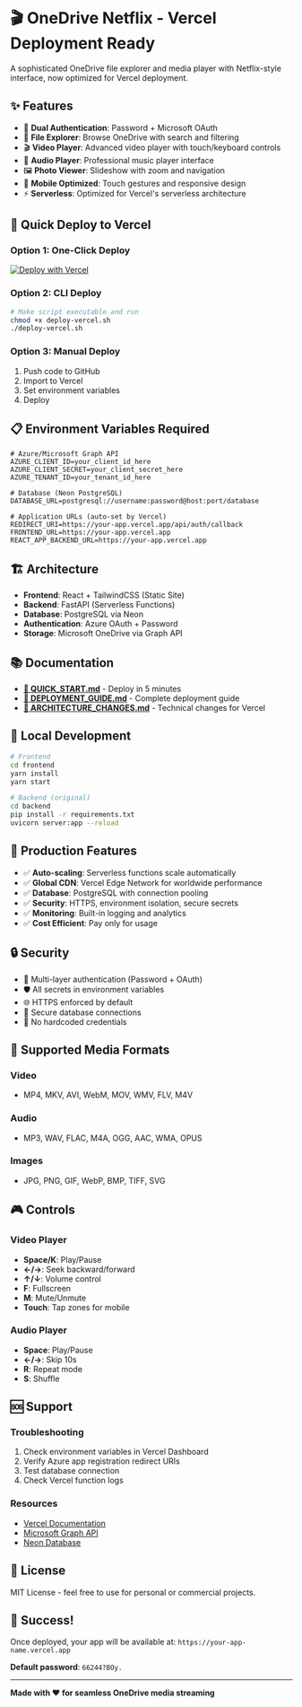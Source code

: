 # 🎬 OneDrive Netflix - Vercel Deployment Ready

A sophisticated OneDrive file explorer and media player with Netflix-style interface, now optimized for Vercel deployment.

## ✨ Features

- 🔐 **Dual Authentication**: Password + Microsoft OAuth
- 📁 **File Explorer**: Browse OneDrive with search and filtering
- 🎬 **Video Player**: Advanced video player with touch/keyboard controls
- 🎵 **Audio Player**: Professional music player interface
- 🖼️ **Photo Viewer**: Slideshow with zoom and navigation
- 📱 **Mobile Optimized**: Touch gestures and responsive design
- ⚡ **Serverless**: Optimized for Vercel's serverless architecture

## 🚀 Quick Deploy to Vercel

### Option 1: One-Click Deploy
[![Deploy with Vercel](https://vercel.com/button)](https://vercel.com/new/clone?repository-url=https://github.com/yourusername/your-repo)

### Option 2: CLI Deploy
```bash
# Make script executable and run
chmod +x deploy-vercel.sh
./deploy-vercel.sh
```

### Option 3: Manual Deploy
1. Push code to GitHub
2. Import to Vercel
3. Set environment variables
4. Deploy

## 📋 Environment Variables Required

```env
# Azure/Microsoft Graph API
AZURE_CLIENT_ID=your_client_id_here
AZURE_CLIENT_SECRET=your_client_secret_here
AZURE_TENANT_ID=your_tenant_id_here

# Database (Neon PostgreSQL)
DATABASE_URL=postgresql://username:password@host:port/database

# Application URLs (auto-set by Vercel)
REDIRECT_URI=https://your-app.vercel.app/api/auth/callback
FRONTEND_URL=https://your-app.vercel.app
REACT_APP_BACKEND_URL=https://your-app.vercel.app
```

## 🏗️ Architecture

- **Frontend**: React + TailwindCSS (Static Site)
- **Backend**: FastAPI (Serverless Functions)
- **Database**: PostgreSQL via Neon
- **Authentication**: Azure OAuth + Password
- **Storage**: Microsoft OneDrive via Graph API

## 📚 Documentation

- **[🚀 QUICK_START.md](QUICK_START.md)** - Deploy in 5 minutes
- **[📖 DEPLOYMENT_GUIDE.md](DEPLOYMENT_GUIDE.md)** - Complete deployment guide
- **[🔄 ARCHITECTURE_CHANGES.md](ARCHITECTURE_CHANGES.md)** - Technical changes for Vercel

## 🔧 Local Development

```bash
# Frontend
cd frontend
yarn install
yarn start

# Backend (original)
cd backend
pip install -r requirements.txt
uvicorn server:app --reload
```

## 🎯 Production Features

- ✅ **Auto-scaling**: Serverless functions scale automatically
- ✅ **Global CDN**: Vercel Edge Network for worldwide performance
- ✅ **Database**: PostgreSQL with connection pooling
- ✅ **Security**: HTTPS, environment isolation, secure secrets
- ✅ **Monitoring**: Built-in logging and analytics
- ✅ **Cost Efficient**: Pay only for usage

## 🔒 Security

- 🔐 Multi-layer authentication (Password + OAuth)
- 🛡️ All secrets in environment variables
- 🌐 HTTPS enforced by default
- 🔄 Secure database connections
- 🚫 No hardcoded credentials

## 📱 Supported Media Formats

### Video
- MP4, MKV, AVI, WebM, MOV, WMV, FLV, M4V

### Audio  
- MP3, WAV, FLAC, M4A, OGG, AAC, WMA, OPUS

### Images
- JPG, PNG, GIF, WebP, BMP, TIFF, SVG

## 🎮 Controls

### Video Player
- **Space/K**: Play/Pause
- **←/→**: Seek backward/forward
- **↑/↓**: Volume control
- **F**: Fullscreen
- **M**: Mute/Unmute
- **Touch**: Tap zones for mobile

### Audio Player
- **Space**: Play/Pause
- **←/→**: Skip 10s
- **R**: Repeat mode
- **S**: Shuffle

## 🆘 Support

### Troubleshooting
1. Check environment variables in Vercel Dashboard
2. Verify Azure app registration redirect URIs
3. Test database connection
4. Check Vercel function logs

### Resources
- [Vercel Documentation](https://vercel.com/docs)
- [Microsoft Graph API](https://docs.microsoft.com/en-us/graph/)
- [Neon Database](https://neon.tech/docs)

## 📄 License

MIT License - feel free to use for personal or commercial projects.

## 🎉 Success!

Once deployed, your app will be available at:
`https://your-app-name.vercel.app`

**Default password**: `66244?BOy.`

---

**Made with ❤️ for seamless OneDrive media streaming**